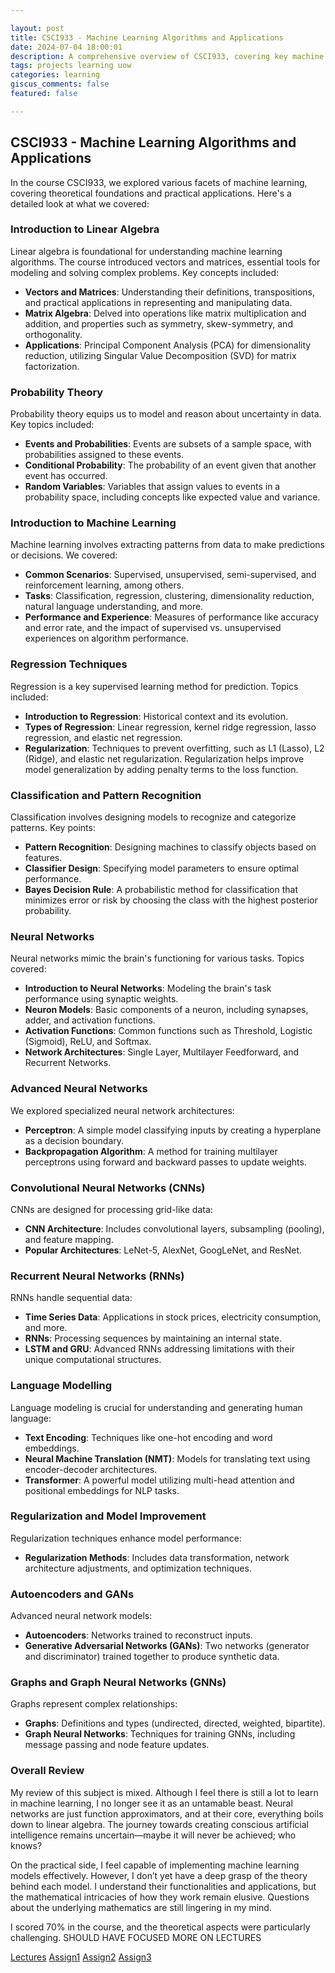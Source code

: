 ```yaml
---

layout: post  
title: CSCI933 - Machine Learning Algorithms and Applications  
date: 2024-07-04 18:00:01  
description: A comprehensive overview of CSCI933, covering key machine learning algorithms and their applications.  
tags: projects learning uow  
categories: learning  
giscus_comments: false  
featured: false  

---
```


## CSCI933 - Machine Learning Algorithms and Applications

In the course CSCI933, we explored various facets of machine learning, covering theoretical foundations and practical applications. Here's a detailed look at what we covered:

### Introduction to Linear Algebra

Linear algebra is foundational for understanding machine learning algorithms. The course introduced vectors and matrices, essential tools for modeling and solving complex problems. Key concepts included:
- **Vectors and Matrices**: Understanding their definitions, transpositions, and practical applications in representing and manipulating data.
- **Matrix Algebra**: Delved into operations like matrix multiplication and addition, and properties such as symmetry, skew-symmetry, and orthogonality.
- **Applications**: Principal Component Analysis (PCA) for dimensionality reduction, utilizing Singular Value Decomposition (SVD) for matrix factorization.

### Probability Theory

Probability theory equips us to model and reason about uncertainty in data. Key topics included:
- **Events and Probabilities**: Events are subsets of a sample space, with probabilities assigned to these events.
- **Conditional Probability**: The probability of an event given that another event has occurred.
- **Random Variables**: Variables that assign values to events in a probability space, including concepts like expected value and variance.

### Introduction to Machine Learning

Machine learning involves extracting patterns from data to make predictions or decisions. We covered:
- **Common Scenarios**: Supervised, unsupervised, semi-supervised, and reinforcement learning, among others.
- **Tasks**: Classification, regression, clustering, dimensionality reduction, natural language understanding, and more.
- **Performance and Experience**: Measures of performance like accuracy and error rate, and the impact of supervised vs. unsupervised experiences on algorithm performance.

### Regression Techniques

Regression is a key supervised learning method for prediction. Topics included:
- **Introduction to Regression**: Historical context and its evolution.
- **Types of Regression**: Linear regression, kernel ridge regression, lasso regression, and elastic net regression.
- **Regularization**: Techniques to prevent overfitting, such as L1 (Lasso), L2 (Ridge), and elastic net regularization. Regularization helps improve model generalization by adding penalty terms to the loss function.

### Classification and Pattern Recognition

Classification involves designing models to recognize and categorize patterns. Key points:
- **Pattern Recognition**: Designing machines to classify objects based on features.
- **Classifier Design**: Specifying model parameters to ensure optimal performance.
- **Bayes Decision Rule**: A probabilistic method for classification that minimizes error or risk by choosing the class with the highest posterior probability.

### Neural Networks

Neural networks mimic the brain's functioning for various tasks. Topics covered:
- **Introduction to Neural Networks**: Modeling the brain's task performance using synaptic weights.
- **Neuron Models**: Basic components of a neuron, including synapses, adder, and activation functions.
- **Activation Functions**: Common functions such as Threshold, Logistic (Sigmoid), ReLU, and Softmax.
- **Network Architectures**: Single Layer, Multilayer Feedforward, and Recurrent Networks.

### Advanced Neural Networks

We explored specialized neural network architectures:
- **Perceptron**: A simple model classifying inputs by creating a hyperplane as a decision boundary.
- **Backpropagation Algorithm**: A method for training multilayer perceptrons using forward and backward passes to update weights.

### Convolutional Neural Networks (CNNs)

CNNs are designed for processing grid-like data:
- **CNN Architecture**: Includes convolutional layers, subsampling (pooling), and feature mapping.
- **Popular Architectures**: LeNet-5, AlexNet, GoogLeNet, and ResNet.

### Recurrent Neural Networks (RNNs)

RNNs handle sequential data:
- **Time Series Data**: Applications in stock prices, electricity consumption, and more.
- **RNNs**: Processing sequences by maintaining an internal state.
- **LSTM and GRU**: Advanced RNNs addressing limitations with their unique computational structures.

### Language Modelling

Language modeling is crucial for understanding and generating human language:
- **Text Encoding**: Techniques like one-hot encoding and word embeddings.
- **Neural Machine Translation (NMT)**: Models for translating text using encoder-decoder architectures.
- **Transformer**: A powerful model utilizing multi-head attention and positional embeddings for NLP tasks.

### Regularization and Model Improvement

Regularization techniques enhance model performance:
- **Regularization Methods**: Includes data transformation, network architecture adjustments, and optimization techniques.

### Autoencoders and GANs

Advanced neural network models:
- **Autoencoders**: Networks trained to reconstruct inputs.
- **Generative Adversarial Networks (GANs)**: Two networks (generator and discriminator) trained together to produce synthetic data.

### Graphs and Graph Neural Networks (GNNs)

Graphs represent complex relationships:
- **Graphs**: Definitions and types (undirected, directed, weighted, bipartite).
- **Graph Neural Networks**: Techniques for training GNNs, including message passing and node feature updates.

### Overall Review

My review of this subject is mixed. Although I feel there is still a lot to learn in machine learning, I no longer see it as an untamable beast. Neural networks are just function approximators, and at their core, everything boils down to linear algebra. The journey towards creating conscious artificial intelligence remains uncertain—maybe it will never be achieved; who knows?

On the practical side, I feel capable of implementing machine learning models effectively. However, I don’t yet have a deep grasp of the theory behind each model. I understand their functionalities and applications, but the mathematical intricacies of how they work remain elusive. Questions about the underlying mathematics are still lingering in my mind.

I scored 70% in the course, and the theoretical aspects were particularly challenging. SHOULD HAVE FOCUSED MORE ON LECTURES

[Lectures](/assets/pdf/ml/ml.zip)
[Assign1](/assets/pdf/ml/Yann_LeCun__A_reflection_on_building_machines_with_human_intelligence.pdf)
[Assign2](/assets/pdf/ml/Intrusion_detection_using_logistic_regression__A_comparison_of_regularization_methods_and_PCA_logistic_regression_method.pdf)
[Assign3](/assets/pdf/ml/Aspect_based_sentiment_analysis__A_study_of_the_IMDB_review_database_group_at.pdf)